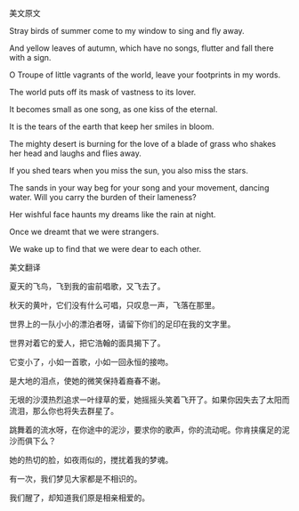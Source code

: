 美文原文

Stray birds of summer come to my window to sing and fly away.

And yellow leaves of autumn, which have no songs, flutter and fall there with a sign.

O Troupe of little vagrants of the world, leave your footprints in my words.

The world puts off its mask of vastness to its lover.

It becomes small as one song, as one kiss of the eternal.

It is the tears of the earth that keep her smiles in bloom.

The mighty desert is burning for the love of a blade of grass who shakes her head and laughs and flies away.

If you shed tears when you miss the sun, you also miss the stars.

The sands in your way beg for your song and your movement, dancing water. Will you carry the burden of their lameness?

Her wishful face haunts my dreams like the rain at night.

Once we dreamt that we were strangers.

We wake up to find that we were dear to each other.

美文翻译

夏天的飞鸟，飞到我的宙前唱歌，又飞去了。

秋天的黄叶，它们没有什么可唱，只叹息一声，飞落在那里。

世界上的一队小小的漂泊者呀，请留下你们的足印在我的文字里。

世界对着它的爱人，把它浩翰的面具揭下了。

它变小了，小如一首歌，小如一回永恒的接吻。

是大地的泪点，使她的微笑保持着裔春不谢。

无垠的沙漠热烈追求一叶绿草的爱，她摇摇头笑着飞开了。如果你因失去了太阳而流泪，那么你也将失去群星了。

跳舞着的流水呀，在你途中的泥沙，要求你的歌声，你的流动呢。你肯挟癀足的泥沙而俱下么？

她的热切的脸，如夜雨似的，搅扰着我的梦魂。

有一次，我们梦见大家都是不相识的。

我们醒了，却知道我们原是相亲相爱的。 

